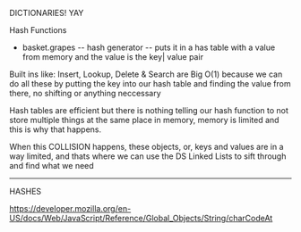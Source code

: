 DICTIONARIES! YAY

Hash Functions
* basket.grapes -- hash generator -- puts it in a has table with a value from memory and the value is the key| value pair

Built ins like: Insert, Lookup, Delete & Search are Big O(1) because we can do all these by putting the key into our hash table and finding the value from there, no shifting or anything neccessary

Hash tables are efficient but there is nothing telling our hash function to not store multiple things at the same place in memory, memory is limited and this is why that happens.

When this COLLISION happens, these objects, or, keys and values are in a way limited, and thats where we can use the DS Linked Lists to sift through and find what we need 

--------- 

HASHES

https://developer.mozilla.org/en-US/docs/Web/JavaScript/Reference/Global_Objects/String/charCodeAt